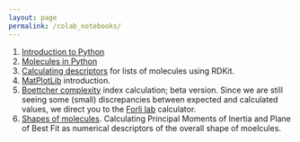 ```yaml
---
layout: page
permalink: /colab_notebooks/
---
```


1. [Introduction to Python](https://colab.research.google.com/drive/147SNGKN2KsDzs8SyfqhTpYsbb5NB6i2Y?usp=sharing)
2. [Molecules in Python](https://colab.research.google.com/drive/18iN-Kefy3OykqOL3_9kaINN7ZQhDzUHb?usp=sharing)
3. [Calculating descriptors](https://colab.research.google.com/drive/1wkSWnTLAQXwYZwFhaEd7lsLSEHsqVfHV?usp=sharing) for lists of molecules using RDKit.
4. [MatPlotLib](https://colab.research.google.com/drive/1ERgYpr5_knhv3rEGuG3rh5uMw4O30Xjn?usp=sharing) introduction.
5. [Boettcher complexity](https://drive.google.com/file/d/1zkliDWchmnIAGmFN3YeAECO7UpTCrzCD/view?usp=sharing) index calculation; beta version. Since we are still seeing some (small) discrepancies between expected and calculated values, we direct you to the [Forli lab](https://forlilab.org/services/bottcher/) calculator. 
6. [Shapes of molecules](https://colab.research.google.com/drive/1I6oaPgKJIHivis-oEkswS97tNskUkUpi#scrollTo=eBSr437f09uP). Calculating Principal Moments of Inertia and Plane of Best Fit as numerical descriptors of the overall shape of moelcules. 
